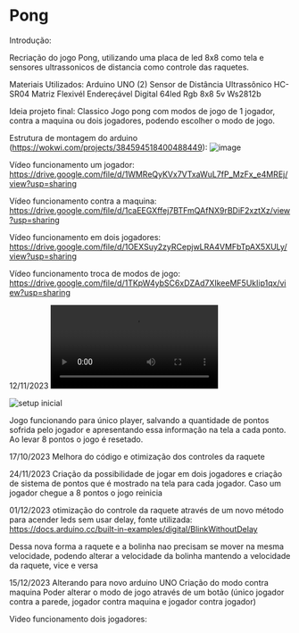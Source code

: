 # Pong

Introdução:

Recriação do jogo Pong, utilizando uma placa de led 8x8 como tela e sensores ultrassonicos de distancia como controle das raquetes.

Materiais Utilizados:
Arduino UNO
(2) Sensor de Distância Ultrassônico HC-SR04
Matriz Flexivél Endereçável Digital 64led Rgb 8x8 5v Ws2812b

Ideia projeto final:
Classico Jogo pong com modos de jogo de 1 jogador, contra a maquina ou dois jogadores, podendo escolher o modo de jogo.



Estrutura de montagem do arduino (https://wokwi.com/projects/384594518400488449):
![image](https://github.com/Jalmijao/Pong/assets/80426140/72c886d5-7478-46bd-9258-5ef5b6f6c695)

Vídeo funcionamento um jogador:
https://drive.google.com/file/d/1WMReQyKVx7VTxaWuL7fP_MzFx_e4MREj/view?usp=sharing

Vídeo funcionamento contra a maquina:
https://drive.google.com/file/d/1caEEGXffej7BTFmQAfNX9rBDiF2xztXz/view?usp=sharing

Vídeo funcionamento em dois jogadores:
https://drive.google.com/file/d/1OEXSuy2zyRCepjwLRA4VMFbTpAX5XULy/view?usp=sharing

Vídeo funcionamento troca de modos de jogo:
https://drive.google.com/file/d/1TKpW4ybSC6xDZAd7XIkeeMF5UkIip1qx/view?usp=sharing

12/11/2023
![video funcionamento](https://github.com/Jalmijao/Pong/blob/main/conteudo%2012-11-2023/Funcionamento%20jogo%201%20player.mp4)


![setup inicial](https://github.com/Jalmijao/Pong/blob/main/conteudo%2012-11-2023/Setup%20inicial.png)

Jogo funcionando para único player, salvando a quantidade de pontos sofrida pelo jogador e apresentando essa informação na tela a cada ponto.
Ao levar 8 pontos o jogo é resetado.

17/10/2023
Melhora do código e otimização dos controles da raquete

24/11/2023
Criação da possibilidade de jogar em dois jogadores e criação de sistema de pontos que é mostrado na tela para cada jogador. Caso um jogador chegue a 8 pontos o jogo reinicia

01/12/2023
otimização do controle da raquete através de um novo método para acender leds sem usar delay, fonte utilizada:
https://docs.arduino.cc/built-in-examples/digital/BlinkWithoutDelay

Dessa nova forma a raquete e a bolinha nao precisam se mover na mesma velocidade, podendo alterar a velocidade da bolinha mantendo a velocidade da raquete, vice e versa


15/12/2023
Alterando para novo arduino UNO
Criação do modo contra maquina
Poder alterar o modo de jogo através de um botão (único jogador contra a parede, jogador contra maquina e jogador contra jogador)


Video funcionamento dois jogadores:





